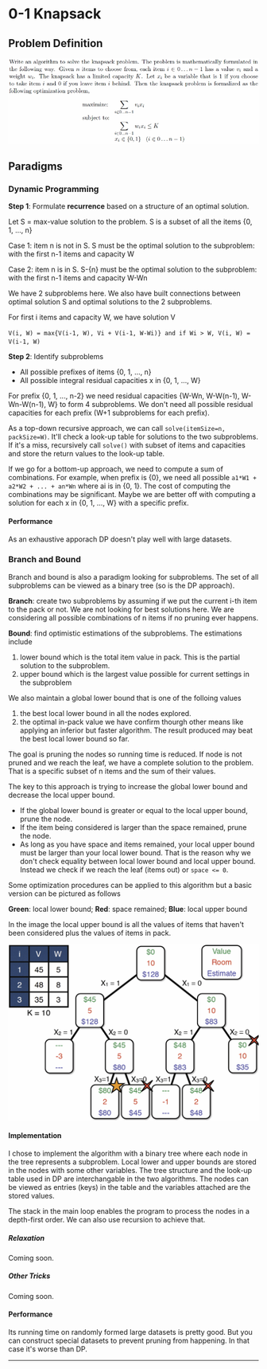 # 0-1 Knapsack

## Problem Definition
![alt text][problem_def]

## Paradigms

### Dynamic Programming

**Step 1**: Formulate **recurrence** based on a structure of an optimal solution.

Let S = max-value solution to the problem. S is a subset of all the items {0, 1, ..., n}

Case 1: item n is not in S. S must be the optimal solution to the subproblem: with the first n-1 items and capacity W

Case 2: item n is in S. S-{n} must be the optimal solution to the subproblem: with the first n-1 items and capacity W-Wn

We have 2 subproblems here. We also have built connections between optimal solution S and optimal solutions to the 2 subproblems.

For first i items and capacity W, we have solution V

`V(i, W) = max{V(i-1, W), Vi + V(i-1, W-Wi)} and if Wi > W, V(i, W) = V(i-1, W)`

**Step 2**: Identify subproblems

- All possible prefixes of items {0, 1, ..., n}
- All possible integral residual capacities x in {0, 1, ..., W}

For prefix {0, 1, ..., n-2} we need residual capacities {W-Wn, W-W(n-1), W-Wn-W(n-1), W} to form 4 subproblems. We don't need all possible residual capacities for each prefix (W+1 subproblems for each prefix).

As a top-down recursive approach, we can call `solve(itemSize=n, packSize=W)`. It'll check a look-up table for solutions to the two subproblems. If it's a miss, recursively call `solve()` with subset of items and capacities and store the return values to the look-up table.

If we go for a bottom-up approach, we need to compute a sum of combinations. For example, when prefix is {0}, we need all possible `a1*W1 + a2*W2 + ... + an*Wn` where ai is in {0, 1}. The cost of computing the combinations may be significant. Maybe we are better off with computing a solution for each x in {0, 1, ..., W} with a specific prefix.

#### Performance
As an exhaustive apporach DP doesn't play well with large datasets.

### Branch and Bound

Branch and bound is also a paradigm looking for subproblems. The set of all subproblems can be viewed as a binary tree (so is the DP approach).

**Branch**: create two subproblems by assuming if we put the current i-th item to the pack or not. We are not looking for best solutions here. We are considering all possible combinations of n items if no pruning ever happens.

**Bound**: find optimistic estimations of the subproblems. The estimations include

1. lower bound which is the total item value in pack. This is the partial solution to the subproblem.
2. upper bound which is the largest value possible for current settings in the subproblem

We also maintain a global lower bound that is one of the folloing values
1. the best local lower bound in all the nodes explored.
2. the optimal in-pack value we have confirm thourgh other means like applying an inferior but faster algorithm. The result produced may beat the best local lower bound so far.

The goal is pruning the nodes so running time is reduced. If node is not pruned and we reach the leaf, we have a complete solution to the problem. That is a specific subset of n items and the sum of their values.

The key to this approach is trying to increase the global lower bound and decrease the local upper bound.

- If the global lower bound is greater or equal to the local upper bound, prune the node.
- If the item being considered is larger than the space remained, prune the node.
- As long as you have space and items remained, your local upper bound must be larger than your local lower bound. That is the reason why we don't check equality between local lower bound and local upper bound. Instead we check if we reach the leaf (items out) or `space <= 0`.

Some optimization procedures can be applied to this algorithm but a basic version can be pictured as follows

**Green**: local lower bound; **Red**: space remained; **Blue**: local upper bound

In the image the local upper bound is all the values of items that haven't been considered plus the values of items in pack.

![alt text][bb_vis]

#### Implementation

I chose to implement the algorithm with a binary tree where each node in the tree represents a subproblem. Local lower and upper bounds are stored in the nodes with some other variables. The tree structure and the look-up table used in DP are interchangable in the two algorithms. The nodes can be viewed as entries (keys) in the table and the variables attached are the stored values.

The stack in the main loop enables the program to process the nodes in a depth-first order. We can also use recursion to achieve that.

##### Relaxation

Coming soon.

##### Other Tricks

Coming soon.

#### Performance

Its running time on randomly formed large datasets is pretty good. But you can construct special datasets to prevent pruning from happening. In that case it's worse than DP.

---
[problem_def]: ./problem_def.jpg
[bb_vis]: ./bb_vis.jpg
